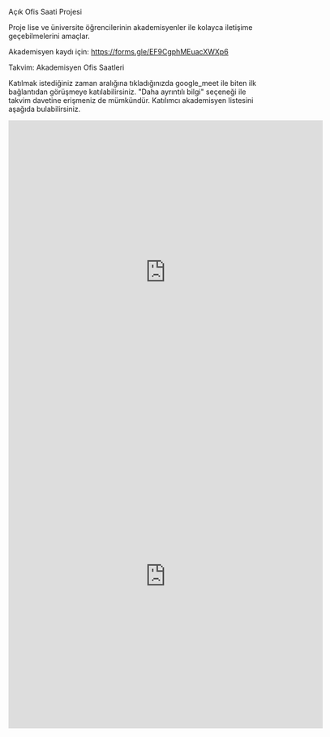 Açık Ofis Saati Projesi

Proje lise ve üniversite öğrencilerinin akademisyenler ile kolayca iletişime geçebilmelerini amaçlar.

Akademisyen kaydı için: https://forms.gle/EF9CgphMEuacXWXp6

Takvim: Akademisyen Ofis Saatleri

Katılmak istediğiniz zaman aralığına tıkladığınızda google_meet ile biten ilk bağlantıdan görüşmeye katılabilirsiniz. "Daha ayrıntılı bilgi" seçeneği ile takvim davetine erişmeniz de mümkündür. Katılımcı akademisyen listesini aşağıda bulabilirsiniz.

<iframe src="https://calendar.google.com/calendar/embed?src=acikofissaati%40gmail.com&ctz=Europe%2FIstanbul" style="border: 0" width="620" height="600" frameborder="0" scrolling="no"></iframe> <iframe src="https://docs.google.com/spreadsheets/d/e/2PACX-1vREGSfogeIrBjtrGkIt1D3FzQlaFqiTl5SQdRN9dzNXyBG4IUE_BKk_XgOu0Nm9ia9VNS528atRLpp1/pubhtml?widget=true&headers=false" style="border: 0" width="620" height="600" frameborder="0" scrolling="no"></iframe>
